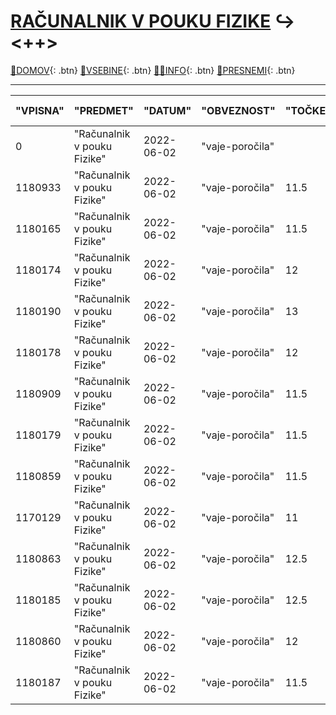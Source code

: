 # [RAČUNALNIK V POUKU FIZIKE](../index) ↪ <++>
[🏡DOMOV](../index){: .btn}
[📝VSEBINE](../Vsebine/index.md){: .btn}
[👨‍🎓INFO](../info.html){: .btn}
[💾PRESNEMI](../Presnemi/index){: .btn}

---

| "VPISNA" | "PREDMET"                   | "DATUM"    | "OBVEZNOST"     | "TOČKE" | "OCENA [%]" | "Komentar" | "V01"  | "V02"  | "V03"  | "V04"  | "V05"  | "V06"  | "V07"  | "V08"  | "V09"  | "V10"  | "V11"  | "V12"   | "V13"   | "V14"   | "V15"   |
|----------|-----------------------------|------------|-----------------|---------|-------------|------------|--------|--------|--------|--------|--------|--------|--------|--------|--------|--------|--------|---------|---------|---------|---------|
| 0        | "Računalnik v pouku Fizike" | 2022-06-02 | "vaje-poročila" |         |             | "naloge"   | "N331" | "N421" | "N422" | "N511" | "N611" | "N621" | "N711" | "N731" | "N741" | "N831" | "N921" | "N1031" | "N1111" | "N1211" | "N1221" |
| 1180933  | "Računalnik v pouku Fizike" | 2022-06-02 | "vaje-poročila" | 11.5    | 88%         |            | 0.5    | 1      | 1      | 1      | 1      | 1      | 1      | 1      | 0.5    | "n"    | 1      | 0.5     | 1       | 1       | "n"     |
| 1180165  | "Računalnik v pouku Fizike" | 2022-06-02 | "vaje-poročila" | 11.5    | 88%         |            | 1      | 1      | 1      | 1      | 1      | 1      | 1      | 1      | 0.5    | "n"    | 1      | 0.5     | 1       | 0.5     | "n"     |
| 1180174  | "Računalnik v pouku Fizike" | 2022-06-02 | "vaje-poročila" | 12      | 92%         |            | 1      | 1      | 1      | 1      | 1      | 1      | 1      | 1      | 1      | "n"    | 0.5    | 1       | 1       | 0.5     | "n"     |
| 1180190  | "Računalnik v pouku Fizike" | 2022-06-02 | "vaje-poročila" | 13      | 100%        |            | 1      | 1      | 1      | 1      | 1      | 1      | 1      | 1      | 1      | "n"    | 1      | 1       | 1       | 1       | "n"     |
| 1180178  | "Računalnik v pouku Fizike" | 2022-06-02 | "vaje-poročila" | 12      | 92%         |            | 1      | 1      | 1      | 1      | 1      | 1      | 1      | 1      | 1      | "n"    | 0.5    | 1       | 1       | 0.5     | "n"     |
| 1180909  | "Računalnik v pouku Fizike" | 2022-06-02 | "vaje-poročila" | 11.5    | 88%         |            | 1      | 1      | 1      | 1      | 1      | 1      | 1      | 1      | 0.5    | "n"    | 0.5    | 1       | 1       | 0.5     | "n"     |
| 1180179  | "Računalnik v pouku Fizike" | 2022-06-02 | "vaje-poročila" | 11.5    | 88%         |            | 1      | 1      | 1      | 1      | 1      | 1      | 1      | 1      | 0.5    | "n"    | 0.5    | 1       | 1       | 0.5     | "n"     |
| 1180859  | "Računalnik v pouku Fizike" | 2022-06-02 | "vaje-poročila" | 11.5    | 88%         |            | 1      | 1      | 1      | 1      | 1      | 1      | 1      | 1      | 0.5    | "n"    | 0.5    | 1       | 1       | 0.5     | "n"     |
| 1170129  | "Računalnik v pouku Fizike" | 2022-06-02 | "vaje-poročila" | 11      | 85%         |            | 0.5    | 1      | 0      | 1      | 1      | 1      | 1      | 1      | 0.5    | "n"    | 1      | 1       | 1       | 1       | "n"     |
| 1180863  | "Računalnik v pouku Fizike" | 2022-06-02 | "vaje-poročila" | 12.5    | 96%         |            | 0.5    | 1      | 1      | 1      | 1      | 1      | 1      | 1      | 1      | "n"    | 1      | 1       | 1       | 1       | "n"     |
| 1180185  | "Računalnik v pouku Fizike" | 2022-06-02 | "vaje-poročila" | 12.5    | 96%         |            | 1      | 1      | 1      | 1      | 1      | 1      | 1      | 1      | 1      | "n"    | 1      | 1       | 1       | 0.5     | "n"     |
| 1180860  | "Računalnik v pouku Fizike" | 2022-06-02 | "vaje-poročila" | 12      | 92%         |            | 1      | 1      | 1      | 1      | 1      | 1      | 1      | 1      | 1      | "n"    | 0.5    | 1       | 1       | 0.5     | "n"     |
| 1180187  | "Računalnik v pouku Fizike" | 2022-06-02 | "vaje-poročila" | 11.5    | 88%         |            | 1      | 1      | 1      | 1      | 1      | 1      | 1      | 1      | 0.5    | "n"    | 0.5    | 1       | 1       | 0.5     | "n"     |


